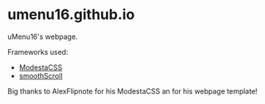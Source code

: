 # umenu16.github.io
uMenu16's webpage.

Frameworks used:
- [ModestaCSS](https://github.com/AlexFlipnote/ModestaCSS)
- [smoothScroll](https://github.com/alicelieutier/smoothScroll)

Big thanks to AlexFlipnote for his ModestaCSS an for his webpage template!
